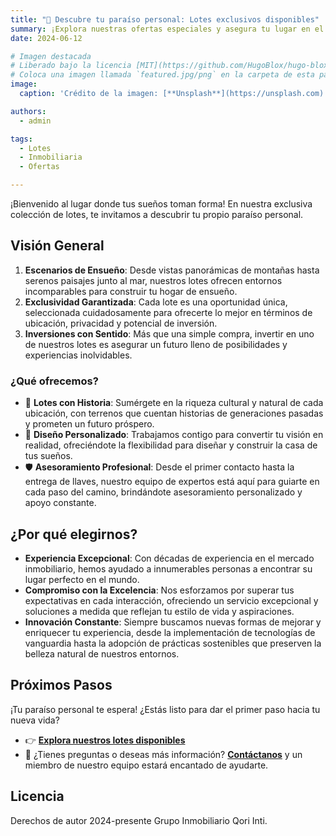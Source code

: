 ```yaml
---
title: "🌄 Descubre tu paraíso personal: Lotes exclusivos disponibles"
summary: ¡Explora nuestras ofertas especiales y asegura tu lugar en el paraíso!
date: 2024-06-12

# Imagen destacada
# Liberado bajo la licencia [MIT](https://github.com/HugoBlox/hugo-blox-builder/blob/main/LICENSE.md).
# Coloca una imagen llamada `featured.jpg/png` en la carpeta de esta página y personaliza sus opciones aquí.
image:
  caption: 'Crédito de la imagen: [**Unsplash**](https://unsplash.com)'

authors:
  - admin

tags:
  - Lotes
  - Inmobiliaria
  - Ofertas

---
```


¡Bienvenido al lugar donde tus sueños toman forma! En nuestra exclusiva colección de lotes, te invitamos a descubrir tu propio paraíso personal.

## Visión General

1. **Escenarios de Ensueño**: Desde vistas panorámicas de montañas hasta serenos paisajes junto al mar, nuestros lotes ofrecen entornos incomparables para construir tu hogar de ensueño.
2. **Exclusividad Garantizada**: Cada lote es una oportunidad única, seleccionada cuidadosamente para ofrecerte lo mejor en términos de ubicación, privacidad y potencial de inversión.
3. **Inversiones con Sentido**: Más que una simple compra, invertir en uno de nuestros lotes es asegurar un futuro lleno de posibilidades y experiencias inolvidables.

### ¿Qué ofrecemos?

- 🌳 **Lotes con Historia**: Sumérgete en la riqueza cultural y natural de cada ubicación, con terrenos que cuentan historias de generaciones pasadas y prometen un futuro próspero.
- 🏡 **Diseño Personalizado**: Trabajamos contigo para convertir tu visión en realidad, ofreciéndote la flexibilidad para diseñar y construir la casa de tus sueños.
- 🛡️ **Asesoramiento Profesional**: Desde el primer contacto hasta la entrega de llaves, nuestro equipo de expertos está aquí para guiarte en cada paso del camino, brindándote asesoramiento personalizado y apoyo constante.

## ¿Por qué elegirnos?

- **Experiencia Excepcional**: Con décadas de experiencia en el mercado inmobiliario, hemos ayudado a innumerables personas a encontrar su lugar perfecto en el mundo.
- **Compromiso con la Excelencia**: Nos esforzamos por superar tus expectativas en cada interacción, ofreciendo un servicio excepcional y soluciones a medida que reflejan tu estilo de vida y aspiraciones.
- **Innovación Constante**: Siempre buscamos nuevas formas de mejorar y enriquecer tu experiencia, desde la implementación de tecnologías de vanguardia hasta la adopción de prácticas sostenibles que preserven la belleza natural de nuestros entornos.

## Próximos Pasos

¡Tu paraíso personal te espera! ¿Estás listo para dar el primer paso hacia tu nueva vida? 

- 👉 [**Explora nuestros lotes disponibles**](https://ejemplo.com/lotes)
- 💬 ¿Tienes preguntas o deseas más información? [**Contáctanos**](https://wa.link/p9fp8b) y un miembro de nuestro equipo estará encantado de ayudarte.

## Licencia

Derechos de autor 2024-presente Grupo Inmobiliario Qori Inti. 


